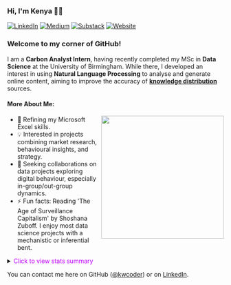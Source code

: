 ### Hi, I'm Kenya 👋🏾
[![LinkedIn](https://img.shields.io/badge/LinkedIn-%230077B5.svg?style=flat&logo=linkedin&logoColor=white)](https://www.linkedin.com/in/kenya-williams) 
[![Medium](https://img.shields.io/badge/Medium-12100E?style=flat&logo=medium&logoColor=white)](https://medium.com/@kenyabellowilliams) 
[![Substack](https://img.shields.io/badge/SubStack-FF6719?style=flat&logo=substack&logoColor=white)](https://kenyawilliams.substack.com/) 
[![Website](https://img.shields.io/badge/Website-000000?style=flat&logo=wordpress&logoColor=white)](https://kenyawilliamscom.wordpress.com/)



### Welcome to my corner of GitHub! 
I am a **Carbon Analyst Intern**, having recently completed my MSc in **Data Science** at the University of Birmingham. While there, I developed an interest in using **Natural Language Processing** to analyse and generate online content, aiming to improve the accuracy of [**knowledge distribution**](https://github.com/kwcoder/wikipedia-see-also-automation/blob/main/README.md) sources.

#### More About Me: 
<img align="right" width="285" src="https://github.com/user-attachments/assets/1a188980-3d75-4fa0-8f13-4575f5afb2af" width="250">

* 🌱 Refining my Microsoft Excel skills.
* 💡 Interested in projects combining market research, behavioural insights, and strategy.
* 💞️ Seeking collaborations on data projects exploring digital behaviour, especially in-group/out-group dynamics.
* ⚡ Fun facts: Reading 'The Age of Surveillance Capitalism' by Shoshana Zuboff.
  I enjoy most data science projects with a mechanistic or inferential bent.

<details>
<summary><span style="color: #bf00ff;">Click to view stats summary</span></summary>


![kwcoder's Stats](https://github-readme-stats.vercel.app/api?username=kwcoder&theme=material-palenight&show_icons=true&hide_border=true&count_private=true)

</details>


You can contact me here on GitHub ([@kwcoder](https://github.com/kwcoder)) or on [LinkedIn](https://www.linkedin.com/in/kenya-williams).

<!---
kwcoder/kwcoder is a ✨ special ✨ repository because its `README.md` (this file) appears on your GitHub profile.
You can click the Preview link to take a look at your changes.
--->
